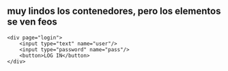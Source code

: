 ## muy lindos los contenedores, pero los elementos se ven feos

```
<div page="login">
    <input type="text" name="user"/>
    <input type="password" name="pass"/>
    <button>LOG IN</button>
</div>
```